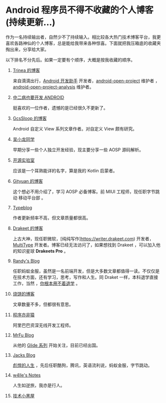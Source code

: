 # Android 程序员不得不收藏的个人博客(持续更新...)

作为一名持续输出者，自然少不了持续输入。相比较各大热门技术博客平台，我更喜欢各路神仙的个人博客，总是能给我带来各种惊喜。下面就把我压箱底的收藏夹掏出来，分享给大家。

以下排名不分先后。如果一定要有个顺序，大概是按我收藏的顺序。

1. [Trinea 的博客](https://www.trinea.cn/)

   来自滴滴出行，[Android 开发助手](https://play.google.com/store/apps/details?id=cn.trinea.android.developertools) 开发者，[android-open-project](https://github.com/Trinea/android-open-project) 维护者 ，[android-open-project-analysis](https://github.com/android-cn/android-open-project-analysis) 维护者。

2. [中二病也要开发 ANDROID](http://kaedea.com/)

   挺喜欢的一位作者，遗憾的是已经很久不更新了。

3. [GcsSloop 的博客](https://www.gcssloop.com)

   Android 自定义 View 系列文章作者。对自定义 View 颇有研究。

4. [吴小龙同学](http://wuxiaolong.me/)

   早期分享一些个人独立开发经验，现主要分享一些 AOSP 源码解析。

5. [开源实验室](https://kymjs.com/)

   应该是一个耳熟能详的名字，算是我的 Kotlin 启蒙者。

6. [Gityuan 的博客](http://gityuan.com/)

   这个想必不用介绍了，学习 AOSP 必备博客。前 MIUI 工程师，现任职字节跳动 移动平台部 。

7. [Typeblog](https://typeblog.net/)

   作者更新频率不高，但文章质量都很高。

8. [Drakeet 的博客](https://drakeet.me/)

   上古大神，现任职微软，[纯纯写作]https://writer.drakeet.com) 开发者，[MultiType](https://github.com/drakeet/MultiType) 开发者。博客已经无法访问了，如果想找到 Drakeet ，可以加入他的知识星球 **Drakeets Pro** 。

9. [Randy's Blog](http://lutaonan.com/)

   任职蚂蚁金服，虽然是一名前端开发，但是大多数文章都值得一读。不仅仅是在技术方面，还有学习，思考，写作和人生。同 Draket 一样，本科退学直接工作，当然 ，[你根本用不着退学](http://lutaonan.com/blog/you-dont-need-to-drop-out) 。

10. [烧饼的博客](https://blog.feng.moe/)

    文章数量不多，但都很有意思。

11. [程序亦非猿](http://yifeiyuan.me/)

    阿里巴巴资深无线开发工程师。

12. [MrFu Blog](https://mrfu.me/)

    从他的 [Glide 系列](https://mrfu.me/2016/02/27/Glide_Getting_Started/) 开始关注，目前已经出国。
    
13. [Jacks Blog](https://blog.dreamtobe.cn/)

    [彪悍的人生](https://life.jacksgong.com/) ，先后任职酷狗，腾讯，英语流利说，蚂蚁金服，字节跳动。

14. [w4lle's Notes](http://w4lle.com/)

    人生如逆旅，我亦是行人。

15. [技术小黑屋](https://droidyue.com/)

    